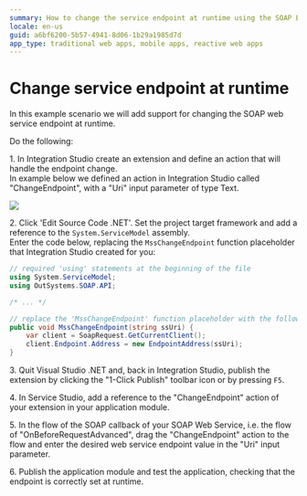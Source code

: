 ```yaml
---
summary: How to change the service endpoint at runtime using the SOAP Extensibility API.
locale: en-us
guid: a6bf6200-5b57-4941-8d06-1b29a1985d7d
app_type: traditional web apps, mobile apps, reactive web apps
---
```


# Change service endpoint at runtime

In this example scenario we will add support for changing the SOAP web service endpoint at runtime.

Do the following:

1\. In Integration Studio create an extension and define an action that will handle the endpoint change.  
In example below we defined an action in Integration Studio called "ChangeEndpoint", with a "Uri" input parameter of type Text.

![](<images/is-action-change-endpoint.png>)

2\. Click 'Edit Source Code .NET'. Set the project target framework and add a reference to the `System.ServiceModel` assembly.  
Enter the code below, replacing the `MssChangeEndpoint` function placeholder that Integration Studio created for you:  

```csharp
// required 'using' statements at the beginning of the file
using System.ServiceModel;
using OutSystems.SOAP.API;

/* ... */

// replace the 'MssChangeEndpoint' function placeholder with the following code
public void MssChangeEndpoint(string ssUri) {
    var client = SoapRequest.GetCurrentClient();
    client.Endpoint.Address = new EndpointAddress(ssUri);
}
```        

3\. Quit Visual Studio .NET and, back in Integration Studio, publish the extension by clicking the "1-Click Publish" toolbar icon or by pressing `F5`.

4\. In Service Studio, add a reference to the "ChangeEndpoint" action of your extension in your application module.  

5\. In the flow of the SOAP callback of your SOAP Web Service, i.e. the flow of "OnBeforeRequestAdvanced", drag the "ChangeEndpoint" action to the flow and enter the desired web service endpoint value in the "Uri" input parameter.

6\. Publish the application module and test the application, checking that the endpoint is correctly set at runtime.
